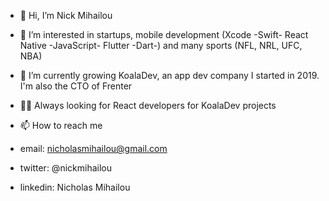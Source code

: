 - 👋 Hi, I’m Nick Mihailou 
- 👀 I’m interested in startups, mobile development (Xcode -Swift- React Native -JavaScript- Flutter -Dart-) and many sports (NFL, NRL, UFC, NBA)
- 🐨 I’m currently growing KoalaDev, an app dev company I started in 2019. I'm also the CTO of Frenter
- 🧑‍💻 Always looking for React developers for KoalaDev projects 
- 📫 How to reach me 

- email: nicholasmihailou@gmail.com
- twitter: @nickmihailou
- linkedin: Nicholas Mihailou

<!---
NickPMAUS/NickPMAUS is a ✨ special ✨ repository because its `README.md` (this file) appears on your GitHub profile.
You can click the Preview link to take a look at your changes.
--->
